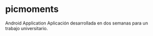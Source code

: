 # picmoments
Android Application 
Aplicación desarrollada en dos semanas para un trabajo universitario.
